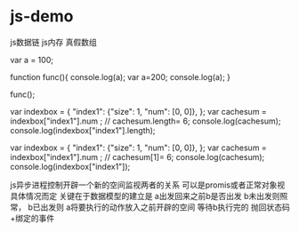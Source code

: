 # js-demo
 js数据链
 js内存
 真假数组
 
 
 var a = 100;
 
function func(){
    console.log(a);
    var a=200;
    console.log(a);
}
 
func();


var indexbox = {
    "index1": {"size": 1, "num": [0, 0]},
};
var cachesum = indexbox["index1"].num ;
// cachesum.length= 6;
console.log(cachesum);
console.log(indexbox["index1"].length);

var indexbox = {
    "index1": {"size": 1, "num": [0, 0]},
};
var cachesum = indexbox["index1"].num ;
// cachesum[1]= 6;
console.log(cachesum);
console.log(indexbox["index1"]);

js异步进程控制开辟一个新的空间监视两者的关系 可以是promis或者正常对象视具体情况而定
关键在于数据模型的建立是
a出发回来之前b是否出发
b未出发则照常，
b已出发则
a将要执行的动作放入之前开辟的空间 等待b执行完的 抛回状态码+绑定的事件
